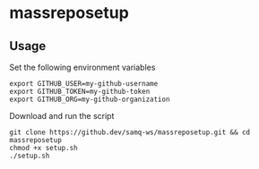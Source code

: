# massreposetup

## Usage
Set the following environment variables
```shell
export GITHUB_USER=my-github-username
export GITHUB_TOKEN=my-github-token
export GITHUB_ORG=my-github-organization
```
Download and run the script
```shell
git clone https://github.dev/samq-ws/massreposetup.git && cd massreposetup
chmod +x setup.sh
./setup.sh

```